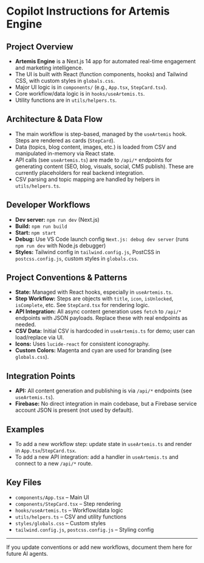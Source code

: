 # Copilot Instructions for Artemis Engine

## Project Overview
- **Artemis Engine** is a Next.js 14 app for automated real-time engagement and marketing intelligence.
- The UI is built with React (function components, hooks) and Tailwind CSS, with custom styles in `globals.css`.
- Major UI logic is in `components/` (e.g., `App.tsx`, `StepCard.tsx`).
- Core workflow/data logic is in `hooks/useArtemis.ts`.
- Utility functions are in `utils/helpers.ts`.

## Architecture & Data Flow
- The main workflow is step-based, managed by the `useArtemis` hook. Steps are rendered as cards (`StepCard`).
- Data (topics, blog content, images, etc.) is loaded from CSV and manipulated in-memory via React state.
- API calls (see `useArtemis.ts`) are made to `/api/*` endpoints for generating content (SEO, blog, visuals, social, CMS publish). These are currently placeholders for real backend integration.
- CSV parsing and topic mapping are handled by helpers in `utils/helpers.ts`.

## Developer Workflows
- **Dev server:** `npm run dev` (Next.js)
- **Build:** `npm run build`
- **Start:** `npm start`
- **Debug:** Use VS Code launch config `Next.js: debug dev server` (runs `npm run dev` with Node.js debugger)
- **Styles:** Tailwind config in `tailwind.config.js`, PostCSS in `postcss.config.js`, custom styles in `globals.css`.

## Project Conventions & Patterns
- **State:** Managed with React hooks, especially in `useArtemis.ts`.
- **Step Workflow:** Steps are objects with `title`, `icon`, `isUnlocked`, `isComplete`, etc. See `StepCard.tsx` for rendering logic.
- **API Integration:** All async content generation uses `fetch` to `/api/*` endpoints with JSON payloads. Replace these with real endpoints as needed.
- **CSV Data:** Initial CSV is hardcoded in `useArtemis.ts` for demo; user can load/replace via UI.
- **Icons:** Uses `lucide-react` for consistent iconography.
- **Custom Colors:** Magenta and cyan are used for branding (see `globals.css`).

## Integration Points
- **API:** All content generation and publishing is via `/api/*` endpoints (see `useArtemis.ts`).
- **Firebase:** No direct integration in main codebase, but a Firebase service account JSON is present (not used by default).

## Examples
- To add a new workflow step: update state in `useArtemis.ts` and render in `App.tsx`/`StepCard.tsx`.
- To add a new API integration: add a handler in `useArtemis.ts` and connect to a new `/api/*` route.

## Key Files
- `components/App.tsx` – Main UI
- `components/StepCard.tsx` – Step rendering
- `hooks/useArtemis.ts` – Workflow/data logic
- `utils/helpers.ts` – CSV and utility functions
- `styles/globals.css` – Custom styles
- `tailwind.config.js`, `postcss.config.js` – Styling config

---

If you update conventions or add new workflows, document them here for future AI agents.
